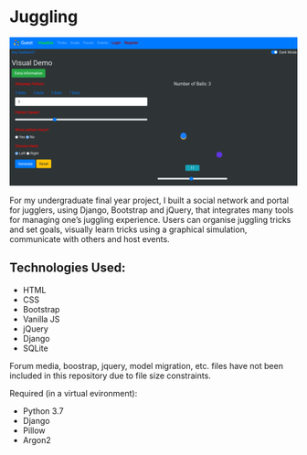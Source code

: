 # Juggling

<img src="/static/images/Juggling-Web-App-Screenshot.png" />

For my undergraduate final year project, I built a social network and portal for jugglers, using Django, Bootstrap and jQuery, that integrates many tools for managing one’s juggling experience. Users can organise juggling tricks and set goals, visually learn tricks using a graphical simulation, communicate with others and host events. 

## Technologies Used:
* HTML
* CSS
* Bootstrap
* Vanilla JS
* jQuery
* Django
* SQLite
 
 Forum media, boostrap, jquery, model migration, etc. files have not been included in this repository due to file size constraints. 
 
 Required (in a virtual evironment):
 * Python 3.7
 * Django
 * Pillow
 * Argon2
